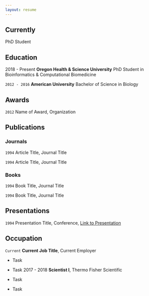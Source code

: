 ```yaml
---
layout: resume
---
```

## Currently

PhD Student

## Education

2018 - Present
__Oregon Health & Science University__
PhD Student in Bioinformatics & Computational Biomedicine

`2012 - 2016`
__American University__
Bachelor of Science in Biology

## Awards

`2012`
Name of Award, Organization 

## Publications

<!-- A list is also available [online](https://scholar.google.co.uk/citations?user=LTOTl0YAAAAJ) -->

### Journals

`1994`
Article Title, Journal Title

`1994`
Article Title, Journal Title

### Books

`1994`
Book Title, Journal Title

`1994`
Book Title, Journal Title


## Presentations

`1994`
Presentation Title, Conference, <a href="https://MyWebsite.tld/presentation1">Link to Presentation</a>


## Occupation

`Current`
__Current Job Title__, Current Employer 

- Task
- Task
2017 - 2018
__Scientist I__, Thermo Fisher Scientific

- Task
- Task



<!-- ### Footer

Last updated: November 2018 -->


